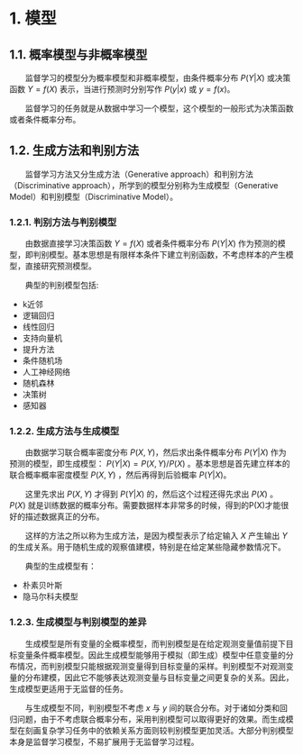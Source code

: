 # 1. 模型
## 1.1. 概率模型与非概率模型
&emsp;&emsp;监督学习的模型分为概率模型和非概率模型，由条件概率分布 $P(Y|X)$ 或决策函数 $Y=f(X)$ 表示，当进行预测时分别写作 $P(y|x)$ 或 $y=f(x)$。

&emsp;&emsp;监督学习的任务就是从数据中学习一个模型，这个模型的一般形式为决策函数或者条件概率分布。

## 1.2. 生成方法和判别方法
&emsp;&emsp;监督学习方法又分生成方法（Generative approach）和判别方法（Discriminative approach），所学到的模型分别称为生成模型（Generative Model）和判别模型（Discriminative Model）。

### 1.2.1. 判别方法与判别模型
&emsp;&emsp;由数据直接学习决策函数 $Y=f(X)$ 或者条件概率分布 $P(Y|X)$ 作为预测的模型，即判别模型。基本思想是有限样本条件下建立判别函数，不考虑样本的产生模型，直接研究预测模型。

&emsp;&emsp;典型的判别模型包括:
- k近邻
- 逻辑回归
- 线性回归
- 支持向量机
- 提升方法
- 条件随机场
- 人工神经网络
- 随机森林
- 决策树
- 感知器

### 1.2.2. 生成方法与生成模型
&emsp;&emsp;由数据学习联合概率密度分布 $P(X,Y)$，然后求出条件概率分布 $P(Y|X)$ 作为预测的模型，即生成模型： $P(Y|X)= P(X,Y)/ P(X)$ 。基本思想是首先建立样本的联合概率概率密度模型 $P(X,Y)$ ，然后再得到后验概率 $P(Y|X)$。

&emsp;&emsp;这里先求出 $P(X,Y)$ 才得到 $P(Y|X)$ 的，然后这个过程还得先求出 $P(X)$ 。 $P(X)$ 就是训练数据的概率分布。需要数据样本非常多的时候，得到的P(X)才能很好的描述数据真正的分布。

&emsp;&emsp;这样的方法之所以称为生成方法，是因为模型表示了给定输入 $X$ 产生输出 $Y$ 的生成关系。用于随机生成的观察值建模，特别是在给定某些隐藏参数情况下。

&emsp;&emsp;典型的生成模型有：
- 朴素贝叶斯
- 隐马尔科夫模型

### 1.2.3. 生成模型与判别模型的差异
&emsp;&emsp;生成模型是所有变量的全概率模型，而判别模型是在给定观测变量值前提下目标变量条件概率模型。因此生成模型能够用于模拟（即生成）模型中任意变量的分布情况，而判别模型只能根据观测变量得到目标变量的采样。判别模型不对观测变量的分布建模，因此它不能够表达观测变量与目标变量之间更复杂的关系。因此，生成模型更适用于无监督的任务。

&emsp;&emsp;与生成模型不同，判别模型不考虑 ${\displaystyle x}$ 与 ${\displaystyle y}$ 间的联合分布。对于诸如分类和回归问题，由于不考虑联合概率分布，采用判别模型可以取得更好的效果。而生成模型在刻画复杂学习任务中的依赖关系方面则较判别模型更加灵活。大部分判别模型本身是监督学习模型，不易扩展用于无监督学习过程。
